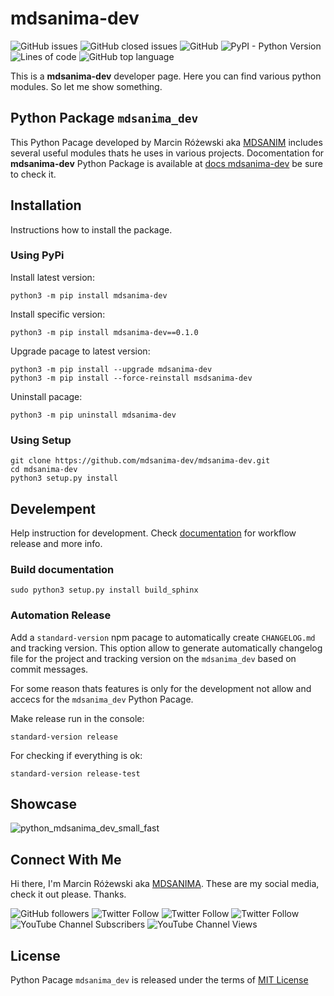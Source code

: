 # mdsanima-dev

![GitHub issues](https://img.shields.io/github/issues-raw/mdsanima-dev/mdsanima-dev?style=flat)
![GitHub closed issues](https://img.shields.io/github/issues-closed/mdsanima-dev/mdsanima-dev?style=flat)
![GitHub](https://img.shields.io/github/license/mdsanima-dev/mdsanima-dev?style=flat)
![PyPI - Python Version](https://img.shields.io/pypi/pyversions/mdsanima-dev?style=flat)
![Lines of code](https://img.shields.io/tokei/lines/github/mdsanima-dev/mdsanima-dev?style=flat)
![GitHub top language](https://img.shields.io/github/languages/top/mdsanima-dev/mdsanima-dev)

This is a **mdsanima-dev** developer page. Here you can find various python
modules. So let me show something.

## Python Package `mdsanima_dev`

This Python Pacage developed by Marcin Różewski aka
[MDSANIM](https://mdsanima.com) includes several useful modules thats he uses
in various projects. Docomentation for **mdsanima-dev** Python Package
is available at [docs mdsanima-dev](https://mdsanima-dev.github.io/mdsanima-dev/)
be sure to check it.

## Installation

Instructions how to install the package.

### Using PyPi

Install latest version:

```shell
python3 -m pip install mdsanima-dev
```

Install specific version:

```shell
python3 -m pip install mdsanima-dev==0.1.0
```

Upgrade pacage to latest version:

```shell
python3 -m pip install --upgrade mdsanima-dev
python3 -m pip install --force-reinstall msdsanima-dev
```

Uninstall pacage:

```shell
python3 -m pip uninstall mdsanima-dev
```

### Using Setup

```shell
git clone https://github.com/mdsanima-dev/mdsanima-dev.git
cd mdsanima-dev
python3 setup.py install
```

## Develempent

Help instruction for development. Check [documentation](https://mdsanima-dev.github.io/mdsanima-dev/docs/html/development.html)
for workflow release and more info.

### Build documentation

```shell
sudo python3 setup.py install build_sphinx
```

### Automation Release

Add a `standard-version` npm pacage to automatically create `CHANGELOG.md`
and tracking version. This option allow to generate automatically changelog
file for the project and tracking version on the `mdsanima_dev` based on commit
messages.

For some reason thats features is only for the development not allow and accecs
for the `mdsanima_dev` Python Pacage.

Make release run in the console:

```shell
standard-version release
```

For checking if everything is ok:

```shell
standard-version release-test
```

## Showcase

![python_mdsanima_dev_small_fast](https://user-images.githubusercontent.com/3817871/129311978-e934ab26-85d9-49a1-97a7-dd5eb26b2c72.gif)

## Connect With Me

Hi there, I'm Marcin Różewski aka [MDSANIMA](https://mdsanima.com).
These are my social media, check it out please. Thanks.

![GitHub followers](https://img.shields.io/github/followers/mdsanima?style=social)
![Twitter Follow](https://img.shields.io/twitter/follow/toudajew?style=flat-square)
![Twitter Follow](https://img.shields.io/twitter/follow/str9led?style=flat-square)
![Twitter Follow](https://img.shields.io/twitter/follow/mdsanima?style=flat-square)
![YouTube Channel Subscribers](https://img.shields.io/youtube/channel/subscribers/UCB5na2BRwrnwx00LCspbG5Q?style=social)
![YouTube Channel Views](https://img.shields.io/youtube/channel/views/UCB5na2BRwrnwx00LCspbG5Q?style=social)

## License

Python Pacage `mdsanima_dev` is released under the terms of
[MIT License](https://github.com/mdsanima-dev/mdsanima-dev/blob/master/LICENSE)
